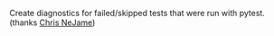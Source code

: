 Create diagnostics for failed/skipped tests that were run with pytest.
(thanks [Chris NeJame](https://github.com/SalmonMode/))
